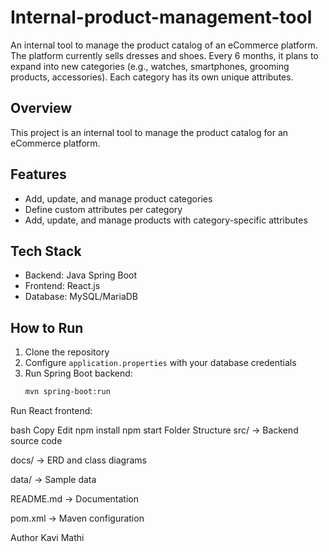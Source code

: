 # Internal-product-management-tool
An internal tool to manage the product catalog of an eCommerce platform. The platform currently sells dresses and shoes. Every 6 months, it plans to expand into new categories (e.g., watches, smartphones, grooming products, accessories). Each category has its own unique attributes. 
## Overview
This project is an internal tool to manage the product catalog for an eCommerce platform.

## Features
- Add, update, and manage product categories
- Define custom attributes per category
- Add, update, and manage products with category-specific attributes

## Tech Stack
- Backend: Java Spring Boot
- Frontend: React.js
- Database: MySQL/MariaDB

## How to Run
1. Clone the repository
2. Configure `application.properties` with your database credentials
3. Run Spring Boot backend:
   ```bash
   mvn spring-boot:run
Run React frontend:

bash
Copy
Edit
npm install
npm start
Folder Structure
src/ → Backend source code

docs/ → ERD and class diagrams

data/ → Sample data

README.md → Documentation

pom.xml → Maven configuration

Author
Kavi Mathi
